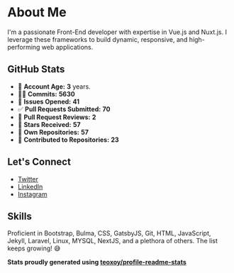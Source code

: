 # About Me

I'm a passionate Front-End developer with expertise in Vue.js and Nuxt.js. I leverage these frameworks to build dynamic, responsive, and high-performing web applications.

## GitHub Stats

- 👶 **Account Age:** **3** years.
- 👨‍💻 **Commits:** **5630**
- 👐 **Issues Opened:** **41**
- ✅ **Pull Requests Submitted:** **70**
- 👀 **Pull Request Reviews:** **2**
- 🌟 **Stars Received:** **57**
- 👤 **Own Repositories:** **57**
- 🤝 **Contributed to Repositories:** **23**

## Let's Connect

- [Twitter](https://twitter.com/tuanducdesigner)
- [LinkedIn](https://www.linkedin.com/in/tuanductran)
- [Instagram](https://www.instagram.com/tuanductran.dev)

## Skills

Proficient in Bootstrap, Bulma, CSS, GatsbyJS, Git, HTML, JavaScript, Jekyll, Laravel, Linux, MYSQL, NextJS, and a plethora of others. The list keeps growing! 😅

**Stats proudly generated using [teoxoy/profile-readme-stats](https://github.com/marketplace/actions/profile-readme-stats)**
